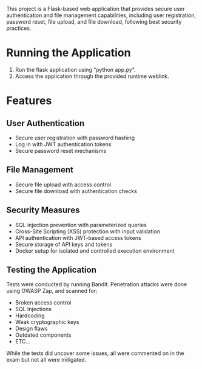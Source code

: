 This project is a Flask-based web application that provides secure user authentication
and file management capabilities, including user registration, password reset, file upload,
and file download, following best security practices.

# Running the Application
1. Run the flask application using "python app.py".
2. Access the application through the provided runtime weblink.


# Features
## User Authentication
- Secure user registration with password hashing
- Log in with JWT authentication tokens
- Secure password reset mechanisms

## File Management
- Secure file upload with access control
- Secure file download with authentication checks

## Security Measures
- SQL injection prevention with parameterized queries
- Cross-Site Scripting (XSS) protection with input validation
- API authentication with JWT-based access tokens
- Secure storage of API keys and tokens
- Docker setup for isolated and controlled execution environment

## Testing the Application
Tests were conducted by running Bandit. Penetration attacks were done using OWASP Zap, and scanned for:
  - Broken access control
  - SQL Injections
  - Hardcoding
  - Weak cryptographic keys
  - Design flaws
  - Outdated components
  - ETC...

While the tests did uncover some issues, all were commented on in the exam but not all were mitigated.

